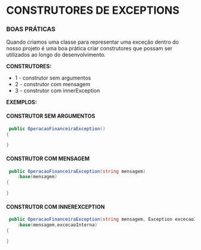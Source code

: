 # CONSTRUTORES DE EXCEPTIONS

### BOAS PRÁTICAS

Quando criamos uma classe para representar uma exceção dentro do nosso projeto é uma boa prática criar construtores que possam ser utilizados ao longo do desenvolvimento.

**CONSTRUTORES:**
- 1 - construtor sem argumentos 
- 2 - construtor com mensagem 
- 3 - construtor com innerException

**EXEMPLOS:**

#### CONSTRUTOR SEM ARGUMENTOS

```csharp
 public OperacaoFinanceiraException()
{

}
```
#### CONSTRUTOR COM MENSAGEM

```csharp
 public OperacaoFinanceiraException(string mensagem)
    :base(mensagem)
{

}
```
#### CONSTRUTOR COM INNEREXCEPTION

```csharp
 public OperacaoFinanceiraException(string mensagem, Exception excecaoInterna)
    :base(mensagem,excecaoInterna)
{

}

```